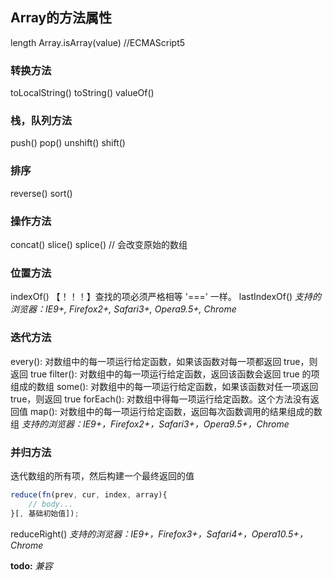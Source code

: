 ## Array的方法属性
length
Array.isArray(value) //ECMAScript5

###  转换方法
toLocalString()
toString()
valueOf()

### 栈，队列方法
push()
pop()
unshift()
shift()

### 排序
reverse()
sort()

### 操作方法
concat()
slice()
splice() // 会改变原始的数组

### 位置方法 
indexOf() 【！！！】查找的项必须严格相等 '===' 一样。
lastIndexOf()
*支持的浏览器：IE9+, Firefox2+, Safari3+, Opera9.5+, Chrome*

### 迭代方法
every(): 对数组中的每一项运行给定函数，如果该函数对每一项都返回 true，则返回 true
filter(): 对数组中的每一项运行给定函数，返回该函数会返回 true 的项组成的数组
some(): 对数组中的每一项运行给定函数，如果该函数对任一项返回 true，则返回 true
forEach(): 对数组中得每一项运行给定函数。这个方法没有返回值
map(): 对数组中的每一项运行给定函数，返回每次函数调用的结果组成的数组
*支持的浏览器：IE9+，Firefox2+，Safari3+，Opera9.5+，Chrome*

### 并归方法
迭代数组的所有项，然后构建一个最终返回的值
```javascript
reduce(fn(prev, cur, index, array){
	// body...
}[, 基础初始值]);
```
reduceRight()
*支持的浏览器：IE9+，Firefox3+，Safari4+，Opera10.5+，Chrome*

**todo:**
*兼容*

